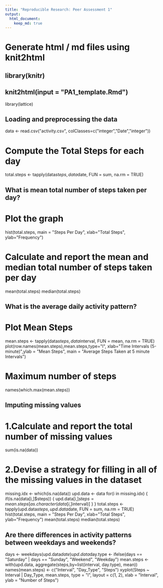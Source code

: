 ```yaml
---
title: "Reproducible Research: Peer Assessment 1"
output: 
  html_document:
    keep_md: true
---
```

# Generate html / md files using knit2html
## library(knitr)
## knit2html(input = "PA1_template.Rmd")

library(lattice)

## Loading and preprocessing the data
data <- read.csv("activity.csv", colClasses=c("integer","Date","integer"))
# Compute the Total Steps for each day
total.steps <- tapply(data$steps, data$date, FUN = sum, na.rm = TRUE)

## What is mean total number of steps taken per day?
# Plot the graph
hist(total.steps, main = "Steps Per Day", xlab="Total Steps", ylab="Frequency")
# Calculate and report the mean and median total number of steps taken per day
mean(total.steps)
median(total.steps)

## What is the average daily activity pattern?
# Plot Mean Steps
mean.steps <- tapply(data$steps, data$interval, FUN = mean, na.rm = TRUE)
plot(row.names(mean.steps),mean.steps,type="l", xlab="Time Intervals (5-minute)",ylab = "Mean Steps", main = "Average Steps Taken at 5 minute Intervals")
# Maximum number of steps
names(which.max(mean.steps))

## Imputing missing values
# 1.Calculate and report the total number of missing values 
sum(is.na(data))
# 2.Devise a strategy for filling in all of the missing values in the dataset
missing.idx <- which(is.na(data))
upd.data <- data
for(i in missing.idx) {
  if(is.na(data[i,]$steps)) {
 		upd.data[i,]$steps = mean.steps[as.character(data[i,]$interval)]
	}
}
total.steps <- tapply(upd.data$steps, upd.data$date, FUN = sum, na.rm = TRUE)
hist(total.steps, main = "Steps Per Day", xlab="Total Steps", ylab="Frequency")
mean(total.steps)
median(total.steps)

## Are there differences in activity patterns between weekdays and weekends?
days <- weekdays(upd.data$date)
upd.data$day.type <- ifelse(days == "Saturday" | days == "Sunday", "Weekend", "Weekday")
mean.steps <- with(upd.data, aggregate(steps,by=list(interval, day.type), mean))
names(mean.steps) <- c("Interval", "Day_Type", "Steps")
xyplot(Steps ~ Interval | Day_Type, mean.steps, type = "l", layout = c(1, 2), xlab = "Interval", ylab = "Number of Steps")
